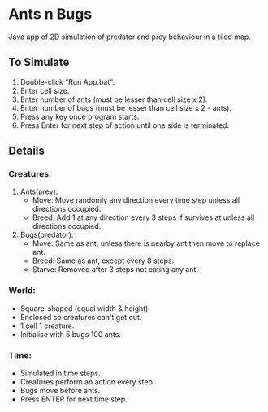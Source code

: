 # Ants n Bugs

Java app of 2D simulation of predator and prey behaviour in a tiled map. 

## To Simulate 
1. Double-click "Run App.bat". 
2. Enter cell size.
3. Enter number of ants (must be lesser than cell size x 2). 
4. Enter number of bugs (must be lesser than cell size x 2 - ants).
5. Press any key once program starts.
6. Press Enter for next step of action until one side is terminated. 

## Details 

### Creatures:

1. Ants(prey):
   - Move: Move randomly any direction every time step unless all directions occupied.
   - Breed: Add 1 at any direction every 3 steps if survives at unless all directions occupied.
2. Bugs(predator):
   - Move: Same as ant, unless there is nearby ant then move to replace ant.
   - Breed: Same as ant, except every 8 steps.
   - Starve: Removed after 3 steps not eating any ant.

### World:

- Square-shaped (equal width & height).
- Enclosed so creatures can't get out.
- 1 cell 1 creature.
- Initialise with 5 bugs 100 ants.

### Time:

- Simulated in time steps.
- Creatures perform an action every step.
- Bugs move before ants.
- Press ENTER for next time step.
